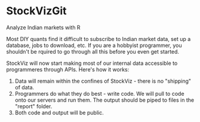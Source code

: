 # StockVizGit
Analyze Indian markets with R

Most DIY quants find it difficult to subscribe to Indian market data, set up a database, jobs to download, etc. If you are a hobbyist programmer, you shouldn't be rquired to go through all this before you even get started.

StockViz will now start making most of our internal data accessible to programmeres through APIs. Here's how it works:

1. Data will remain within the confines of StockViz - there is no "shipping" of data.
2. Programmers do what they do best - write code. We will pull to code onto our servers and run them. The output should be piped to files in the "report" folder.
3. Both code and output will be public.
